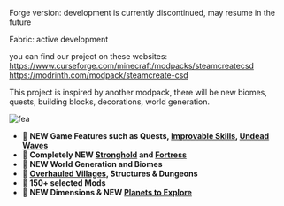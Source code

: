 Forge version: development is currently discontinued, may resume in the future 

Fabric: active development 


you can find our project on these websites:
https://www.curseforge.com/minecraft/modpacks/steamcreatecsd
https://modrinth.com/modpack/steamcreate-csd

This project is inspired by another modpack, there will be new biomes, quests, building blocks, decorations, world generation.


![fea](https://cdn.modrinth.com/data/cached_images/f4cd76d1c1aa3c5b7462465ca149f8cb3a9b2dee.png)

- 🛞  **NEW Game Features such as Quests, [Improvable Skills](https://modrinth.com/mod/majruszs-accessories), [Undead Waves](https://modrinth.com/mod/majruszs-progressive-difficulty)**
- 🛞  **Completely NEW [Stronghold](https://modrinth.com/mod/yungs-api) and [Fortress](https://modrinth.com/mod/bclib)**
- 🛞  **NEW World Generation and Biomes**
- 🛞  **[Overhauled Villages](https://modrinth.com/mod/ct-overhaul-village), Structures & Dungeons**
- 🛞  **150+ selected Mods**
- 🛞  **NEW Dimensions & NEW [Planets to Explore](https://modrinth.com/mod/ad-astra)**
